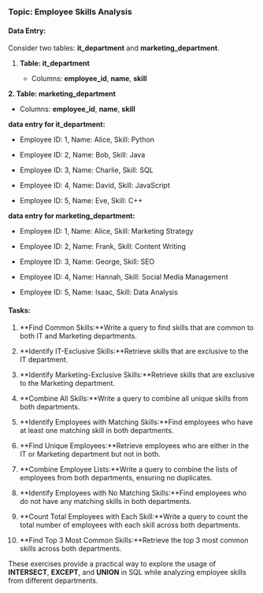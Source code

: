 ### Topic: Employee Skills Analysis

#### Data Entry:

Consider two tables: **it\_department** and **marketing\_department**.

1.  **Table: it\_department**
    
    *   Columns: **employee\_id**, **name**, **skill**
        

**2\. Table: marketing\_department**

*   Columns: **employee\_id**, **name**, **skill**
    

**data entry for it\_department:**

*   Employee ID: 1, Name: Alice, Skill: Python
    
*   Employee ID: 2, Name: Bob, Skill: Java
    
*   Employee ID: 3, Name: Charlie, Skill: SQL
    
*   Employee ID: 4, Name: David, Skill: JavaScript
    
*   Employee ID: 5, Name: Eve, Skill: C++
    

**data entry for marketing\_department:**

*   Employee ID: 1, Name: Alice, Skill: Marketing Strategy
    
*   Employee ID: 2, Name: Frank, Skill: Content Writing
    
*   Employee ID: 3, Name: George, Skill: SEO
    
*   Employee ID: 4, Name: Hannah, Skill: Social Media Management
    
*   Employee ID: 5, Name: Isaac, Skill: Data Analysis
    

#### Tasks:

1.  **Find Common Skills:**Write a query to find skills that are common to both IT and Marketing departments.
    
2.  **Identify IT-Exclusive Skills:**Retrieve skills that are exclusive to the IT department.
    
3.  **Identify Marketing-Exclusive Skills:**Retrieve skills that are exclusive to the Marketing department.
    
4.  **Combine All Skills:**Write a query to combine all unique skills from both departments.
    
5.  **Identify Employees with Matching Skills:**Find employees who have at least one matching skill in both departments.
    
6.  **Find Unique Employees:**Retrieve employees who are either in the IT or Marketing department but not in both.
    
7.  **Combine Employee Lists:**Write a query to combine the lists of employees from both departments, ensuring no duplicates.
    
8.  **Identify Employees with No Matching Skills:**Find employees who do not have any matching skills in both departments.
    
9.  **Count Total Employees with Each Skill:**Write a query to count the total number of employees with each skill across both departments.
    
10.  **Find Top 3 Most Common Skills:**Retrieve the top 3 most common skills across both departments.
    

These exercises provide a practical way to explore the usage of **INTERSECT**, **EXCEPT**, and **UNION** in SQL while analyzing employee skills from different departments.
